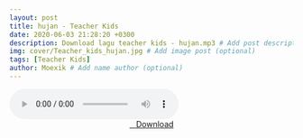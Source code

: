 ```yaml
---
layout: post
title: hujan - Teacher Kids
date: 2020-06-03 21:28:20 +0300
description: Download lagu teacher kids - hujan.mp3 # Add post description (optional)
img: cover/Teacher_kids_hujan.jpg # Add image post (optional)
tags: [Teacher Kids]
author: Moexik # Add name author (optional)
---
```


<audio class='js-player' style="--plyr-color-main: #212121;" controls>
<source src="https://drive.google.com/uc?authuser=0&id=1V7XxrR3EFfBeLTsPS8jTYz8Jjp-RCR37&export=download" type="audio/mp3">
</audio><br />

<center>
<a href="/dl/hujan-teacherkids/" ><i class="fa fa-caret-down" aria-hidden="true"></i>&nbsp; &nbsp;Download</a>
</center><br />
